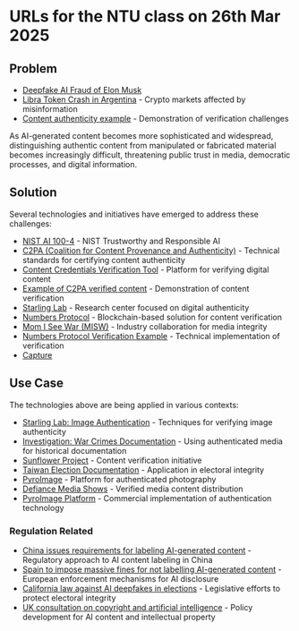 # URLs for the NTU class on 26th Mar 2025

## Problem

- [Deepfake AI Fraud of Elon Musk](https://www.cbsnews.com/texas/news/deepfakes-ai-fraud-elon-musk/)
- [Libra Token Crash in Argentina](https://cryptobriefing.com/libra-token-crash-argentina/) - Crypto markets affected by misinformation
- [Content authenticity example](https://asset.captureapp.xyz/bafybeib63x3bcpzq6p2wclcbz2uzocfy4gkrdarvcufc6gnouylaqrk34a) - Demonstration of verification challenges

As AI-generated content becomes more sophisticated and widespread, distinguishing authentic content from manipulated or fabricated material becomes increasingly difficult, threatening public trust in media, democratic processes, and digital information.

## Solution

Several technologies and initiatives have emerged to address these challenges:

- [NIST AI 100-4](https://nvlpubs.nist.gov/nistpubs/ai/NIST.AI.100-4.pdf) - NIST Trustworthy and Responsible AI
- [C2PA (Coalition for Content Provenance and Authenticity)](https://c2pa.org/) - Technical standards for certifying content authenticity
- [Content Credentials Verification Tool](https://contentcredentials.org/verify) - Platform for verifying digital content
- [Example of C2PA verified content](https://contentcredentials.org/verify?source=https://ipfs-pin.numbersprotocol.io/ipfs/bafybeigo5fga4ii6z3e4o56isaikzp3xqulbhedvm7uaauwmku2kynzzz4) - Demonstration of content verification
- [Starling Lab](https://www.starlinglab.org/) - Research center focused on digital authenticity
- [Numbers Protocol](https://www.numbersprotocol.io/) - Blockchain-based solution for content verification
- [Mom I See War (MISW)](https://www.misw.org/) - Industry collaboration for media integrity
- [Numbers Protocol Verification Example](https://verify.numbersprotocol.io/asset-profile/bafkreiaeg5ysm4pt4gl3dlwxhq2u2pbupph774mx3gc7ukb47k6wxeea3u) - Technical implementation of verification
- [Capture](https://captureapp.xyz/)


## Use Case

The technologies above are being applied in various contexts:

- [Starling Lab: Image Authentication](https://www.starlinglab.org/image-authentication/) - Techniques for verifying image authenticity
- [Investigation: War Crimes Documentation](https://investigation.rollingstone.com/dj-photo-war-crimes-bosnia/) - Using authenticated media for historical documentation
- [Sunflower Project](https://sunflower318.numbersprotocol.io/) - Content verification initiative
- [Taiwan Election Documentation](https://votetw2024.numbersprotocol.io/En) - Application in electoral integrity
- [PyroImage](https://www.pyroimage.com/) - Platform for authenticated photography
- [Defiance Media Shows](https://defiance.media/shows/) - Verified media content distribution
- [PyroImage Platform](https://www.pyroimage.com/) - Commercial implementation of authentication technology


### Regulation Related

- [China issues requirements for labeling AI-generated content](https://www.reuters.com/world/asia-pacific/chinese-regulators-issue-requirements-labeling-ai-generated-content-2025-03-14/) - Regulatory approach to AI content labeling in China
- [Spain to impose massive fines for not labelling AI-generated content](https://www.reuters.com/technology/artificial-intelligence/spain-impose-massive-fines-not-labelling-ai-generated-content-2025-03-11/) - European enforcement mechanisms for AI disclosure
- [California law against AI deepfakes in elections](https://apnews.com/article/california-artificial-intelligence-deepfakes-election-0e70cb32b06d9187eaef5bdacaba6d77) - Legislative efforts to protect electoral integrity
- [UK consultation on copyright and artificial intelligence](https://www.gov.uk/government/consultations/copyright-and-artificial-intelligence/copyright-and-artificial-intelligence) - Policy development for AI content and intellectual property

